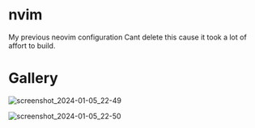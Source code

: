 # nvim
My previous neovim configuration
Cant delete this cause it took a lot of affort to build.

# Gallery


![screenshot_2024-01-05_22-49](https://github.com/xenoxanite/neovim.old/assets/137907119/38b5c718-4259-4446-850e-b53e35dd991b)


![screenshot_2024-01-05_22-50](https://github.com/xenoxanite/neovim.old/assets/137907119/ca8b45a8-d179-4af8-98a4-be0940c0a4fe)
